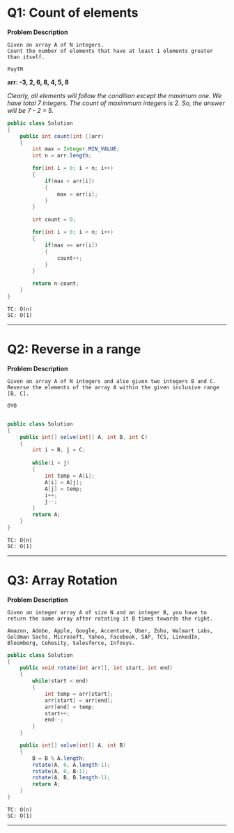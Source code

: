 # Q1: Count of elements

**Problem Description**

```
Given an array A of N integers. 
Count the number of elements that have at least 1 elements greater than itself.
```
~~~
PayTM
~~~

**arr: -3, 2, 6, 8, 4, 5, 8** 

*Clearly, all elements will follow the condition except the maximum one. We have total 7 integers. The count of maximmum integers is 2. So, the answer will be 7 - 2 = 5.*

```java
public class Solution
{
	public int count(int []arr)
	{
		int max = Integer.MIN_VALUE;
        int n = arr.length;

		for(int i = 0; i < n; i++)
		{
            if(max < arr[i])
            {
				max = arr[i];
            }
        }

		int count = 0;

		for(int i = 0; i < n; i++)
		{
			if(max == arr[i])
			{
				count++;
			}
		}

		return n-count;
    }
}
```
~~~
TC: O(n)
SC: O(1)
~~~
---


# Q2: Reverse in a range

**Problem Description**

```
Given an array A of N integers and also given two integers B and C. Reverse the elements of the array A within the given inclusive range [B, C].
```
~~~
OYO
~~~

```java

public class Solution
{
	public int[] solve(int[] A, int B, int C)
	{
		int i = B, j = C;
	
		while(i < j)
		{
			int temp = A[i];
			A[i] = A[j];
			A[j] = temp;
			i++;
			j--;
		}
		return A;
	}
}

```

~~~
TC: O(n)
SC: O(1)
~~~
---

# Q3: Array Rotation

**Problem Description**

```
Given an integer array A of size N and an integer B, you have to return the same array after rotating it B times towards the right.
```

~~~
Amazon, Adobe, Apple, Google, Accenture, Uber, Zoho, Walmart Labs, Goldman Sachs, Microsoft, Yahoo, Facebook, SAP, TCS, LinkedIn, Bloomberg, Cohesity, Salesforce, Infosys. 
~~~

```java
public class Solution
{
	public void rotate(int arr[], int start, int end)
	{
    	while(start < end)
    	{
        	int temp = arr[start];
        	arr[start] = arr[end];
        	arr[end] = temp;
        	start++;
        	end--;
    	}
	}

	public int[] solve(int[] A, int B) 
	{
		B = B % A.length;
		rotate(A, 0, A.length-1);
		rotate(A, 0, B-1);
		rotate(A, B, B.length-1);
    	return A;
	}
}
```
~~~
TC: O(n)
SC: O(1)
~~~
---
